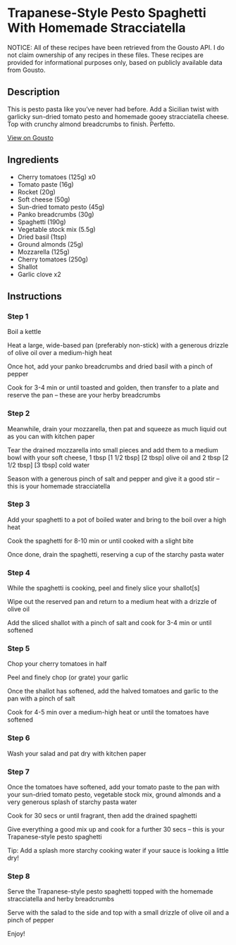 # Trapanese-Style Pesto Spaghetti With Homemade Stracciatella

NOTICE: All of these recipes have been retrieved from the Gousto API. I do not claim ownership of any recipes in these files. These recipes are provided for informational purposes only, based on publicly available data from Gousto.

## Description

This is pesto pasta like you’ve never had before. Add a Sicilian twist with garlicky sun-dried tomato pesto and homemade gooey stracciatella cheese. Top with crunchy almond breadcrumbs to finish. Perfetto. 

[View on Gousto](https://www.gousto.co.uk/recipes/cookbook/trapanese-pesto-spaghetti-with-homemade-stracciatella)

## Ingredients

- Cherry tomatoes (125g) x0
- Tomato paste (16g)
- Rocket (20g)
- Soft cheese (50g)
- Sun-dried tomato pesto (45g)
- Panko breadcrumbs (30g)
- Spaghetti (190g)
- Vegetable stock mix (5.5g)
- Dried basil (1tsp)
- Ground almonds (25g)
- Mozzarella (125g)
- Cherry tomatoes (250g)
- Shallot
- Garlic clove x2

## Instructions


### Step 1

Boil a kettle

Heat a large, wide-based pan (preferably non-stick) with a generous drizzle of olive oil over a medium-high heat

Once hot, add your panko breadcrumbs and dried basil with a pinch of pepper

Cook for 3-4 min or until toasted and golden, then transfer to a plate and reserve the pan – these are your herby breadcrumbs


### Step 2

Meanwhile, drain your mozzarella, then pat and squeeze as much liquid out as you can with kitchen paper

Tear the drained mozzarella into small pieces and add them to a medium bowl with your soft cheese, 1 tbsp <span class="text-purple">[1 1/2 tbsp] </span><span class="text-danger">[2 tbsp] </span>olive oil and 2 tbsp <span class="text-purple">[2 1/2 tbsp]</span> <span class="text-danger">[3 tbsp] </span>cold water

Season with a generous pinch of salt and pepper and give it a good stir – this is your homemade stracciatella


### Step 3

Add your spaghetti to a pot of boiled water and bring to the boil over a high heat

Cook the spaghetti for 8-10 min or until cooked with a slight bite

Once done, drain the spaghetti, reserving a cup of the starchy pasta water


### Step 4

While the spaghetti is cooking, peel and finely slice your shallot[s]

Wipe out the reserved pan and return to a medium heat with a drizzle of olive oil

Add the sliced shallot with a pinch of salt and cook for 3-4 min or until softened


### Step 5

Chop your cherry tomatoes in half

Peel and finely chop (or grate) your garlic

Once the shallot has softened, add the halved tomatoes and garlic to the pan with a pinch of salt

Cook for 4-5 min over a medium-high heat or until the tomatoes have softened


### Step 6

Wash your salad and pat dry with kitchen paper


### Step 7

Once the tomatoes have softened, add your tomato paste to the pan with your sun-dried tomato pesto, vegetable stock mix, ground almonds and a very generous splash of starchy pasta water

Cook for 30 secs or until fragrant, then add the drained spaghetti

Give everything a good mix up and cook for a further 30 secs – this is your Trapanese-style pesto spaghetti

Tip: Add a splash more starchy cooking water if your sauce is looking a little dry!

### Step 8

Serve the Trapanese-style pesto spaghetti topped with the homemade stracciatella and herby breadcrumbs

Serve with the salad to the side and top with a small drizzle of olive oil and a pinch of pepper

Enjoy!

